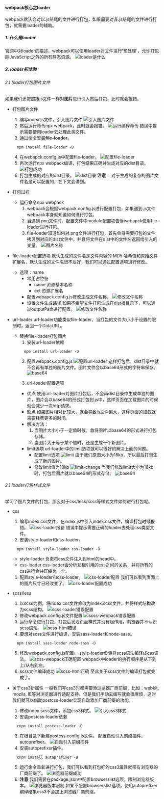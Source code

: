 #### webpack核心之loader
webpack默认会对以.js结尾的文件进行打包，如果需要对非.js结尾的文件进行打包，就需要loader的辅助。
##### 1. 什么是loader
官网中对loader的描述，webpack可以使用loader对文件进行'预处理'，允许打包除JavaScript之外的所有静态资源。
![loader是什么](./imgs/1.loader-concept.png)

##### 2. loader初体验
###### 2.1 loader打包图片文件
如果我们还按照跟js文件一样对**图片**进行引入然后打包，此时就会报错。
- 打包图片文件
  1. 编写index.js文件，引入图片文件
    ![引入图片文件](./imgs/3.import-png.png)
  2. 然后运行命令npx webpack，此时就会报错。
    ![运行编译命令](./imgs/2.error-png.png)
    错误中提示需要使用loader去处理此类文件。
  3. 通过命令安装**file-loader**。
    ```
      npm install file-loader -D
    ```
  4. 在webapck.config.js中配置file-loader。
    ![配置file-loader](./imgs/4.file-loader.png)
  5. 再次运行npx webpack编译，打包结果正确并生成对应的dist目录。
    ![打包成功](./imgs/5.success-result.png)
  6. 打包生成的对应的dist目录。
    ![dist目录](./imgs/6.dist-dir.png)
    **注意**：
      对于生成的复杂的图片文件名是可以配置的，在下文会讲到。
- 打包过程
  - 运行命令npx webpack
    1. webpack会根据webpack.config.js进行配置打包，如果遇到.js文件webpack本身就知道如何进行打包。
    2. 当遇到.png文件时，配置文件中module配置项告诉webapck使用file-loader进行打包。
    3. file-loader知道如何对.png文件进行打包，首先会将需要打包的文件拷贝到对应的dist文件中，并且将文件在dist中的文件名返回给引入的变量。
      ![图片名称](./imgs/7.file-name.png)

- file-loader配置选项
  默认生成的文件名是文件内容的 MD5 哈希值和原始文件扩展名，默认生成的文件名很不友好，我们可以通过配置选项进行修改。
  - 选项：name
    - 常用占位符
      - name 
        资源基本名称
      - ext
        资源扩展名
    - 配置webapck.config.js修改生成文件名称。
      ![修改文件名称](./imgs/8.option-name.png)
    - 设置文件生成路径
      如果不希望文件打包生成在dist根目录下，可以通过outputPath进行配置。
      ![修改文件名称](./imgs/9.file-dir.png)
   
- url-loader
  url-loader功能类似file-loader，当打包的文件大小小于设置的限制时，返回一个DataURL。
  - 替换file-loader打包图片
    1. 安装url-loader依赖
    ```
      npm install url-loader -D
    ```
    2. 配置webpack.config.js
    ![配置url-loader](./imgs/10.url-loader.png)
    这样打包后，dist目录中就不会再有单独的图片文件。图片文件会以base64形式的字符串保存。
    ![base64](./imgs/11.base64.png)
    
    3. url-loader配置选项
      - 优点
        使用url-loader对图片打包后，不会再dist目录中生成单独的图片，图片会以base64的形式打包到.js中，这样页面在加载图片的时候就会减少一次http请求。
      - 缺点
        如果图片相对比较大，就会导致js文件偏大，这样页面的加载就需要耗费更多的时间。
      - 解决方法：
        1. 当图片大小小于一定值时候，救将图片以base64的形式进行打包存储。
        2. 当图片大于等于某个值时，还是生成一个新图片。
      - limit选项
        url-loader中的limit选项就可以很好的解决上面的问题。
        - 配置limit选项
          ![limit](./imgs/11.limit.png)
          由于我们原图大小为18kb，所以最后打包生成了新的图片。
        - 修改limit值为18kb
          ![limit-change](./imgs/12.limit-change.png)
          当我们修改limit大小为18kb时，打包后图片就以base64的形式存储。
          ![base64](./imgs/11.base64.png)

###### 2.1 loader打包样式文件
  学习了图片文件的打包，那么对于css/less/scss等样式文件如何进行打包呢。
  - css
    1. 编写index.css文件，在index.js中引入index.css文件，编译打包时候报错。
      ![css-loader报错](./imgs/13.css-loader-error.png)
      错误中提示需要正确的loader去处理css类型文件。
    2. 安装style-loader和css-loader。
    ```
      npm install style-loader css-loader -D
    ```
     - style-loader
        负责将css文件注入到html的head中。
     - css-loader
        css-loader会分析互相引用的css之间的关系，并将所有的css进行合并压缩为一个。
    1. 配置style-loader和css-loader。
      ![css-loader配置](./imgs/14.css-loader-config.png)
      我们可以看到页面上的图片尺寸已经改变了。
      ![css-loader配置成功](./imgs/15.css-loader-suc.png)
  - scss/less
    1. 以scss为例，将index.css文件修改为index.scss文件，并将样式结构改为scss结构。
      ![scss-loader错误配置](./imgs/16.scss-error.png)
    2. 修改webpack.config.js文件配置
      ![scss-webpack错误配置](./imgs/17.scss-webpack.png)
    3. 运行命令进行打包，打包后发现页面样式并没有起作用，浏览器并不认识scss语法。
      ![scss-html错误](./imgs/18.scss-html.png)
    4. 要想对scss文件进行编译，安装sass-loader和node-sass。
    ```
      npm install sass-loader node-sass -D
    ```
    5. 修改webpack.config.js配置。
    style-loader负责将scss语法编译成css语法。
    ![scss-webpack正确配置](./imgs/19.scss-loader-success.png)
    webpack中loader的执行顺序是从下到上/从右到左。
    6. scss文件编译成功
    ![scss-html正确](./imgs/20.scss-loader-html.png)
    至此关于scss文件的编译打包就完成了。

- 关于css3新属性
  一般我们写css3时都需要添浏览器厂商前缀，比如：webkit, mozila, IE等对浏览器进行适配支持。但是我们手动去编写就会很麻烦，这时我们就可以借助postcss-loader实现自动添加厂商前缀的功能。
  1. 修改index.scss文件，添加css3样式。
    ![引入css3样式](./imgs/21.css3.png)
  2. 安装postcss-loader依赖
    ```
      cnpm install postcss-loader -D
    ```
  3. 在根目录下新建postcss.config.js文件。
  配置自动引入前缀插件，autoprefixer。
    ![自动引入前缀插件](./imgs/22.autoprefixer.png)
  4. 安装autoprefixer插件。
  ```
    cnpm install autoprefixer -D
  ```
  5. 运行命令重新进行打包，我们可以看到打包好的css3属性就带有浏览器的厂商前缀了。
  ![浏览器前缀成功](./imgs/23.browser-autoprefixer.png)
  6. **注意**
  我们需要在package.json中配置browserslist选项，限制浏览器版本。
  ![浏览器版本限制](./imgs/24.browserslist.png)
  如果不配置browserslist选项，使用autoprefixer编译结果css3不会加上浏览器厂商前缀。

  


    